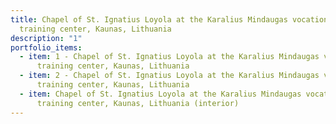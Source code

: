 ```yaml
---
title: Chapel of St. Ignatius Loyola at the Karalius Mindaugas vocational
  training center, Kaunas, Lithuania
description: "1"
portfolio_items:
  - item: 1 - Chapel of St. Ignatius Loyola at the Karalius Mindaugas vocational
      training center, Kaunas, Lithuania
  - item: 2 - Chapel of St. Ignatius Loyola at the Karalius Mindaugas vocational
      training center, Kaunas, Lithuania
  - item: Chapel of St. Ignatius Loyola at the Karalius Mindaugas vocational
      training center, Kaunas, Lithuania (interior)
---
```


